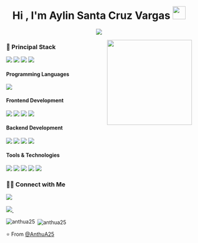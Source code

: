 
<h1 align="center">Hi , I'm Aylin Santa Cruz Vargas <img src="https://media.giphy.com/media/hvRJCLFzcasrR4ia7z/giphy.gif" width="35"></h1>
<p align="center">
 <a href="https://github.com/DenverCoder1/readme-typing-svg"><img src="https://readme-typing-svg.herokuapp.com?size=31&color=F75E94&background=FF34BF00&lines=Full+Stack+Web+Developer"></a>
</p>

<img align='right' src="https://media.giphy.com/media/ieyl9zmCjO4b4t6qoY/giphy.gif" width="230">

<h3>
  🚀 Principal Stack
</h3> 
<p>
  <img src="https://img.shields.io/badge/MongoDB-white?style=for-the-badge&logo=mongodb&logoColor=4EA94B">
  <img src="https://img.shields.io/badge/Express.js-000000?style=for-the-badge&logo=express&logoColor=white">
  <img src="https://img.shields.io/badge/React-20232A?style=for-the-badge&logo=react&logoColor=61DAFB">
  <img src="https://img.shields.io/badge/Node.js-339933?style=for-the-badge&logo=nodedotjs&logoColor=white">
</p>
  
<h4>Programming Languages</h4>
<p>
  <img src="https://img.shields.io/badge/JavaScript-F7DF1E?style=for-the-badge&logo=javascript&logoColor=black">
</p>
<h4>Frontend Development</h4>
<p>
  <img src="https://img.shields.io/badge/HTML5-E34F26?style=for-the-badge&logo=html5&logoColor=white">
  <img src="https://img.shields.io/badge/CSS3-1572B6?style=for-the-badge&logo=css3&logoColor=white">
  <img src="https://img.shields.io/badge/React-20232A?style=for-the-badge&logo=react&logoColor=61DAFB">
  <img src="https://img.shields.io/badge/Bootstrap-%23563D7C.svg?style=for-the-badge&logo=bootstrap&logoColor=white"/>
</p>
<h4>Backend Development</h4>
<p>
  <img src="https://img.shields.io/badge/Node.js-339933?style=for-the-badge&logo=nodedotjs&logoColor=white">
  <img src="https://img.shields.io/badge/Express.js-000000?style=for-the-badge&logo=express&logoColor=white">
  <img src="https://img.shields.io/badge/MongoDB-white?style=for-the-badge&logo=mongodb&logoColor=4EA94B">
  <img src="https://img.shields.io/badge/MySQL-005C84?style=for-the-badge&logo=mysql&logoColor=white">
</p>
<h4>Tools & Technologies</h4>
<p>
  <img src="https://img.shields.io/badge/Git-F05032?style=for-the-badge&logo=git&logoColor=white">
  <img src="https://img.shields.io/badge/GitHub-100000?style=for-the-badge&logo=github&logoColor=white">
  <img src="https://img.shields.io/badge/Postman-FF6C37?style=for-the-badge&logo=Postman&logoColor=white">
  <img src="https://img.shields.io/badge/Heroku-430098?style=for-the-badge&logo=heroku&logoColor=white">
  <img src="https://img.shields.io/badge/Vercel-000000?style=for-the-badge&logo=vercel&logoColor=white">
</p>


<h3> 🤝🏻 Connect with Me </h3>

<p align="left">
 <a target="_blank"href="https://www.linkedin.com/in/aylin-santa-cruz-vargas/"><img src="https://img.shields.io/badge/linkedin-%230077B5.svg?&style=for-the-badge&logo=linkedin&logoColor=white" /></a>&nbsp;&nbsp;&nbsp;&nbsp;
 
  <a href="mailto:santacruzaan@gmail.com"><img src="https://img.shields.io/badge/gmail-%23D14836.svg?&style=for-the-badge&logo=gmail&logoColor=white" />    </a>&nbsp;&nbsp;&nbsp;&nbsp;
</p>


<p><img align="left" src="https://github-readme-stats.vercel.app/api/top-langs?username=anthua25&show_icons=true&locale=en&layout=compact&theme=tokyonight" alt="anthua25" /></p>

<p>&nbsp;<img align="center" src="https://github-readme-stats.vercel.app/api?username=anthua25&show_icons=true&locale=en" alt="anthua25" /></p>

⭐️ From [@AnthuA25](https://github.com/AnthuA25)
